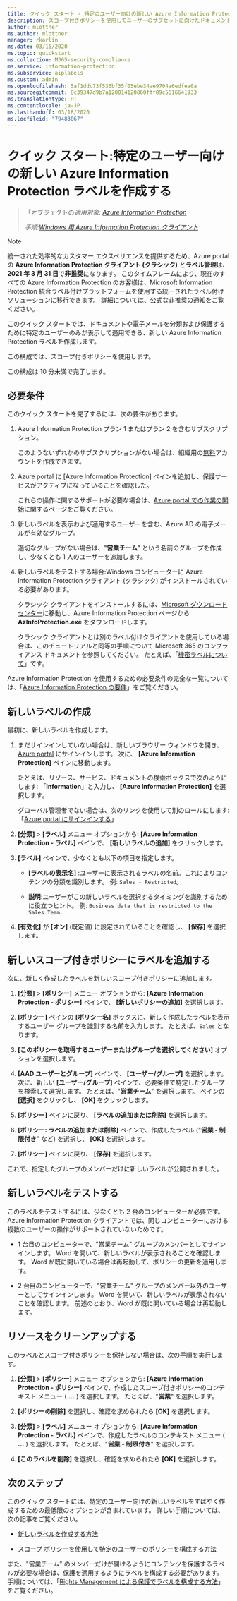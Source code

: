 ```yaml
---
title: クイック スタート - 特定のユーザー向けの新しい Azure Information Protection ラベル - AIP
description: スコープ付きポリシーを使用してユーザーのサブセットに向けたドキュメントや電子メールを分類する新しいラベルを作成および構成します。
author: mlottner
ms.author: mlottner
manager: rkarlin
ms.date: 03/16/2020
ms.topic: quickstart
ms.collection: M365-security-compliance
ms.service: information-protection
ms.subservice: aiplabels
ms.custom: admin
ms.openlocfilehash: 5af1ddc73f536bf35f05ebe34ae9704a6edfea0a
ms.sourcegitcommit: 8c39347d9b7a120014120860fff89c5616641933
ms.translationtype: HT
ms.contentlocale: ja-JP
ms.lasthandoff: 03/18/2020
ms.locfileid: "79483067"
---
```

# <a name="quickstart-create-a-new-azure-information-protection-label-for-specific-users"></a>クイック スタート:特定のユーザー向けの新しい Azure Information Protection ラベルを作成する

>「オブジェクトの*適用対象: [Azure Information Protection](https://azure.microsoft.com/pricing/details/information-protection)*
>
> *手順:[Windows 用 Azure Information Protection クライアント](faqs.md#whats-the-difference-between-the-azure-information-protection-client-and-the-azure-information-protection-unified-labeling-client)*

>[!NOTE] 
> 統一された効率的なカスタマー エクスペリエンスを提供するため、Azure portal の **Azure Information Protection クライアント (クラシック)** と**ラベル管理**は、**2021 年 3 月 31 日**で**非推奨**になります。 このタイムフレームにより、現在のすべての Azure Information Protection のお客様は、Microsoft Information Protection 統合ラベル付けプラットフォームを使用する統一されたラベル付けソリューションに移行できます。 詳細については、公式な[非推奨の通知](https://aka.ms/aipclassicsunset)をご覧ください。

このクイック スタートでは、ドキュメントや電子メールを分類および保護するために特定のユーザーのみが表示して適用できる、新しい Azure Information Protection ラベルを作成します。

この構成では、スコープ付きポリシーを使用します。

この構成は 10 分未満で完了します。

## <a name="prerequisites"></a>必要条件

このクイック スタートを完了するには、次の要件があります。

1. Azure Information Protection プラン 1 またはプラン 2 を含むサブスクリプション。
    
    このようないずれかのサブスクリプションがない場合は、組織用の[無料](https://admin.microsoft.com/Signup/Signup.aspx?OfferId=87dd2714-d452-48a0-a809-d2f58c4f68b7)アカウントを作成できます。

2. Azure portal に [Azure Information Protection] ペインを追加し、保護サービスがアクティブになっていることを確認した。

    これらの操作に関するサポートが必要な場合は、[Azure portal での作業の開始](quickstart-viewpolicy.md)に関するページをご覧ください。

3. 新しいラベルを表示および適用するユーザーを含む、Azure AD の電子メールが有効なグループ。
    
    適切なグループがない場合は、"**営業チーム**" という名前のグループを作成し、少なくとも 1 人のユーザーを追加します。

4. 新しいラベルをテストする場合:Windows コンピューターに Azure Information Protection クライアント (クラシック) がインストールされている必要があります。 
    
    クラシック クライアントをインストールするには、[Microsoft ダウンロード センター](https://www.microsoft.com/en-us/download/details.aspx?id=53018)に移動し、Azure Information Protection ページから **AzInfoProtection.exe** をダウンロードします。
     
    クラシック クライアントとは別のラベル付けクライアントを使用している場合は、このチュートリアルと同等の手順について Microsoft 365 のコンプライアンス ドキュメントを参照してください。 たとえば、「[機密ラベルについて](/microsoft-365/compliance/sensitivity-labels)」です。

Azure Information Protection を使用するための必要条件の完全な一覧については、「[Azure Information Protection の要件](requirements.md)」をご覧ください。
    
## <a name="create-a-new-label"></a>新しいラベルの作成

最初に、新しいラベルを作成します。

1. まだサインインしていない場合は、新しいブラウザー ウィンドウを開き、[Azure portal](configure-policy.md#signing-in-to-the-azure-portal) にサインインします。 次に、 **[Azure Information Protection]** ペインに移動します。
    
    たとえば、リソース、サービス、ドキュメントの検索ボックスで次のようにします: 「**Information**」と入力し、 **[Azure Information Protection]** を選択します。
    
    グローバル管理者でない場合は、次のリンクを使用して別のロールにします:「[Azure portal にサインインする](configure-policy.md#signing-in-to-the-azure-portal)」

2. **[分類]**  >  **[ラベル]** メニュー オプションから: **[Azure Information Protection - ラベル]** ペインで、 **[新しいラベルの追加]** をクリックします。

3. **[ラベル]** ペインで、少なくとも以下の項目を指定します。
    
    - **[ラベルの表示名]** :ユーザーに表示されるラベルの名前。これによりコンテンツの分類を識別します。 例: `Sales - Restricted`。
    
    - **説明**:ユーザーがこの新しいラベルを選択するタイミングを識別するために役立つヒント。 例: `Business data that is restricted to the Sales Team.`

4. **[有効化]** が **[オン]** (既定値) に設定されていることを確認し、 **[保存]** を選択します。

## <a name="add-the-label-to-a-new-scoped-policy"></a>新しいスコープ付きポリシーにラベルを追加する

次に、新しく作成したラベルを新しいスコープ付きポリシーに追加します。

1. **[分類]**  >  **[ポリシー]** メニュー オプションから: **[Azure Information Protection - ポリシー]** ペインで、 **[新しいポリシーの追加]** を選択します。 

2. **[ポリシー]** ペインの **[ポリシー名]** ボックスに、新しく作成したラベルを表示するユーザー グループを識別する名前を入力します。 たとえば、`Sales` となります。

3. **[このポリシーを取得するユーザーまたはグループを選択してください]** オプションを選択します。

4. **[AAD ユーザーとグループ]** ペインで、 **[ユーザー/グループ]** を選択します。 次に、新しい **[ユーザー/グループ]** ペインで、必要条件で特定したグループを検索して選択します。 たとえば、"**営業チーム**" を選択します。 ペインの **[選択]** をクリックし、 **[OK]** をクリックします。

5. **[ポリシー]** ペインに戻り、 **[ラベルの追加または削除]** を選択します。

6. **[ポリシー: ラベルの追加または削除]** ペインで、作成したラベル ("**営業 - 制限付き**" など) を選択し、 **[OK]** を選択します。

7. **[ポリシー]** ペインに戻り、 **[保存]** を選択します。 

これで、指定したグループのメンバーだけに新しいラベルが公開されました。 

## <a name="test-your-new-label"></a>新しいラベルをテストする

このラベルをテストするには、少なくとも 2 台のコンピューターが必要です。Azure Information Protection クライアントでは、同じコンピューターにおける複数のユーザーの操作がサポートされていないためです。

 - 1 台目のコンピューターで、"営業チーム" グループのメンバーとしてサインインします。 Word を開いて、新しいラベルが表示されることを確認します。 Word が既に開いている場合は再起動して、ポリシーの更新を適用します。

- 2 台目のコンピューターで、"営業チーム" グループのメンバー以外のユーザーとしてサインインします。 Word を開いて、新しいラベルが表示されないことを確認します。 前述のとおり、Word が既に開いている場合は再起動します。

## <a name="clean-up-resources"></a>リソースをクリーンアップする

このラベルとスコープ付きポリシーを保持しない場合は、次の手順を実行します。

1. **[分類]**  >  **[ポリシー]** メニュー オプションから: **[Azure Information Protection - ポリシー]** ペインで、作成したスコープ付きポリシーのコンテキスト メニュー ( **...** ) を選択します。 たとえば、"**営業**" を選択します。

2. **[ポリシーの削除]** を選択し、確認を求められたら **[OK]** を選択します。

3. **[分類]**  >  **[ラベル]** メニュー オプションから: **[Azure Information Protection - ラベル]** ペインで、作成したラベルのコンテキスト メニュー ( **...** ) を選択します。  たとえば、"**営業 - 制限付き**" を選択します。

4.  **[このラベルを削除]** を選択し、確認を求められたら **[OK]** を選択します。


## <a name="next-steps"></a>次のステップ

このクイック スタートには、特定のユーザー向けの新しいラベルをすばやく作成するための最低限のオプションが含まれています。 詳しい手順については、次の記事をご覧ください。

- [新しいラベルを作成する方法](configure-policy-new-label.md)

- [スコープ ポリシーを使用して特定のユーザーのポリシーを構成する方法](configure-policy-scope.md)

また、"営業チーム" のメンバーだけが開けるようにコンテンツを保護するラベルが必要な場合は、保護を適用するようにラベルを構成する必要があります。 手順については、「[Rights Management による保護でラベルを構成する方法](configure-policy-protection.md)」をご覧ください。

